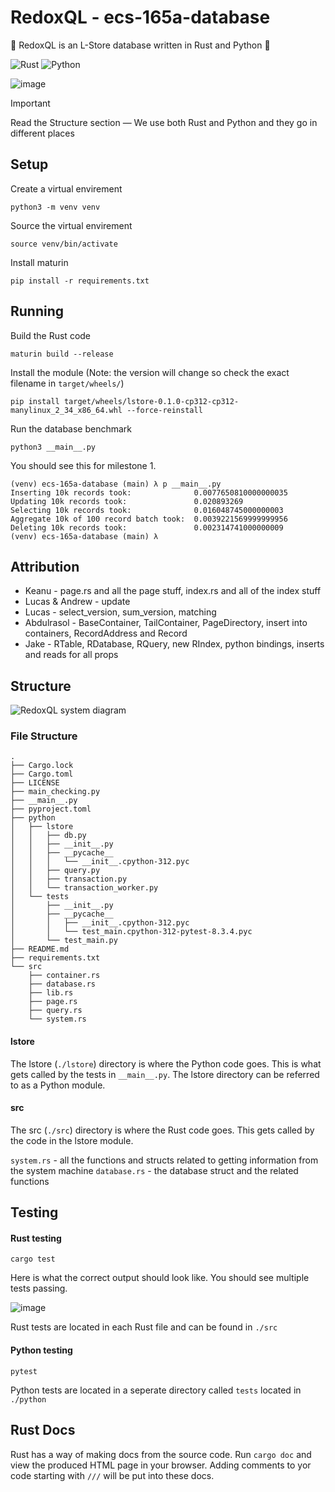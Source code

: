 # RedoxQL - ecs-165a-database
🦀 RedoxQL is an L-Store database written in Rust and Python 🚀

![Rust](https://img.shields.io/badge/Rust-1A5D8A?style=for-the-badge&logo=rust&logoColor=white)
![Python](https://img.shields.io/badge/Python-3776AB?style=for-the-badge&logo=python&logoColor=white)

![image](https://github.com/user-attachments/assets/2ac1e769-afdf-4905-8d99-d18df26cc7ff)

> [!IMPORTANT]
> Read the Structure section — We use both Rust and Python and they go in different places

## Setup
Create a virtual envirement
```
python3 -m venv venv
```

Source the virtual envirement
```
source venv/bin/activate
```

Install maturin
```
pip install -r requirements.txt
```

## Running
Build the Rust code
```
maturin build --release
```

Install the module (Note: the version will change so check the exact filename in `target/wheels/`)
```
pip install target/wheels/lstore-0.1.0-cp312-cp312-manylinux_2_34_x86_64.whl --force-reinstall
```

Run the database benchmark
```
python3 __main__.py
```

You should see this for milestone 1.

```
(venv) ecs-165a-database (main) λ p __main__.py
Inserting 10k records took:  			 0.0077650810000000035
Updating 10k records took:  			 0.020893269
Selecting 10k records took:  			 0.016048745000000003
Aggregate 10k of 100 record batch took:	 0.0039221569999999956
Deleting 10k records took:  			 0.002314741000000009
(venv) ecs-165a-database (main) λ
```

## Attribution
- Keanu - page.rs and all the page stuff, index.rs and all of the index stuff
- Lucas & Andrew - update
- Lucas - select_version, sum_version, matching 
- Abdulrasol - BaseContainer, TailContainer, PageDirectory, insert into containers, RecordAddress and Record
- Jake - RTable, RDatabase, RQuery, new RIndex, python bindings, inserts and reads for all props

## Structure

![RedoxQL system diagram](https://github.com/user-attachments/assets/9b170cbd-1bbc-4966-870d-47a331bf2515)

### File Structure

```
.
├── Cargo.lock
├── Cargo.toml
├── LICENSE
├── main_checking.py
├── __main__.py
├── pyproject.toml
├── python
│   ├── lstore
│   │   ├── db.py
│   │   ├── __init__.py
│   │   ├── __pycache__
│   │   │   └── __init__.cpython-312.pyc
│   │   ├── query.py
│   │   ├── transaction.py
│   │   └── transaction_worker.py
│   └── tests
│       ├── __init__.py
│       ├── __pycache__
│       │   ├── __init__.cpython-312.pyc
│       │   └── test_main.cpython-312-pytest-8.3.4.pyc
│       └── test_main.py
├── README.md
├── requirements.txt
└── src
    ├── container.rs
    ├── database.rs
    ├── lib.rs
    ├── page.rs
    ├── query.rs
    └── system.rs
```

#### lstore
The lstore (`./lstore`) directory is where the Python code goes. This is what gets called by the tests in `__main__.py`. The lstore directory can be referred to as a Python module.

#### src
The src (`./src`) directory is where the Rust code goes. This gets called by the code in the lstore module.

`system.rs` - all the functions and structs related to getting information from the system machine
`database.rs` - the database struct and the related functions

## Testing

#### Rust testing
```
cargo test
```

Here is what the correct output should look like. You should see multiple tests passing.

![image](https://github.com/user-attachments/assets/b6aee0b5-571f-4450-9381-296efc5e2f73)

Rust tests are located in each Rust file and can be found in `./src`

#### Python testing
```
pytest
```

Python tests are located in a seperate directory called `tests` located in `./python`

## Rust Docs

Rust has a way of making docs from the source code. Run `cargo doc` and view the produced HTML page in your browser. Adding comments to yor code starting with `///` will be put into these docs. 

